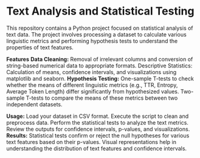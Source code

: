 # Text Analysis and Statistical Testing

This repository contains a Python project focused on statistical analysis of text data. The project involves processing a dataset to calculate various linguistic metrics and performing hypothesis tests to understand the properties of text features.

**Features**
**Data Cleaning:** Removal of irrelevant columns and conversion of string-based numerical data to appropriate formats.
Descriptive Statistics: Calculation of means, confidence intervals, and visualizations using matplotlib and seaborn.
**Hypothesis Testing:**
One-sample T-tests to check whether the means of different linguistic metrics (e.g., TTR, Entropy, Average Token Length) differ significantly from hypothesized values.
Two-sample T-tests to compare the means of these metrics between two independent datasets.


**Usage:**
Load your dataset in CSV format.
Execute the script to clean and preprocess data.
Perform the statistical tests to analyze the text metrics.
Review the outputs for confidence intervals, p-values, and visualizations.
**Results:**
Statistical tests confirm or reject the null hypotheses for various text features based on their p-values.
Visual representations help in understanding the distribution of text features and confidence intervals.
